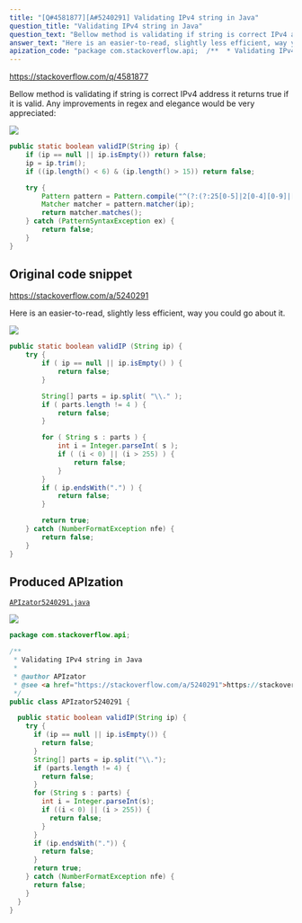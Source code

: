 ```yaml
---
title: "[Q#4581877][A#5240291] Validating IPv4 string in Java"
question_title: "Validating IPv4 string in Java"
question_text: "Bellow method is validating if string is correct IPv4 address it returns true if it is valid. Any improvements in regex and elegance would be very appreciated:"
answer_text: "Here is an easier-to-read, slightly less efficient, way you could go about it."
apization_code: "package com.stackoverflow.api;  /**  * Validating IPv4 string in Java  *  * @author APIzator  * @see <a href=\"https://stackoverflow.com/a/5240291\">https://stackoverflow.com/a/5240291</a>  */ public class APIzator5240291 {    public static boolean validIP(String ip) {     try {       if (ip == null || ip.isEmpty()) {         return false;       }       String[] parts = ip.split(\"\\\\.\");       if (parts.length != 4) {         return false;       }       for (String s : parts) {         int i = Integer.parseInt(s);         if ((i < 0) || (i > 255)) {           return false;         }       }       if (ip.endsWith(\".\")) {         return false;       }       return true;     } catch (NumberFormatException nfe) {       return false;     }   } }"
---
```


https://stackoverflow.com/q/4581877

Bellow method is validating if string is correct IPv4 address it returns true if it is valid. Any improvements in regex and elegance would be very appreciated:


<div class="code-logo"><img src="/stackoverflow.png" /></div>

```java
public static boolean validIP(String ip) {
    if (ip == null || ip.isEmpty()) return false;
    ip = ip.trim();
    if ((ip.length() < 6) & (ip.length() > 15)) return false;

    try {
        Pattern pattern = Pattern.compile("^(?:(?:25[0-5]|2[0-4][0-9]|[01]?[0-9][0-9]?)\\.){3}(?:25[0-5]|2[0-4][0-9]|[01]?[0-9][0-9]?)$");
        Matcher matcher = pattern.matcher(ip);
        return matcher.matches();
    } catch (PatternSyntaxException ex) {
        return false;
    }
}
```


## Original code snippet

https://stackoverflow.com/a/5240291

Here is an easier-to-read, slightly less efficient, way you could go about it.

<div class="code-logo"><img src="/stackoverflow.png" /></div>

```java
public static boolean validIP (String ip) {
    try {
        if ( ip == null || ip.isEmpty() ) {
            return false;
        }

        String[] parts = ip.split( "\\." );
        if ( parts.length != 4 ) {
            return false;
        }

        for ( String s : parts ) {
            int i = Integer.parseInt( s );
            if ( (i < 0) || (i > 255) ) {
                return false;
            }
        }
        if ( ip.endsWith(".") ) {
            return false;
        }

        return true;
    } catch (NumberFormatException nfe) {
        return false;
    }
}
```

## Produced APIzation

[`APIzator5240291.java`](https://github.com/pasqualesalza/apization/raw/main/data/search/APIzator5240291.java)

<div class="code-logo"><img src="/apizator.png" /></div>

```java
package com.stackoverflow.api;

/**
 * Validating IPv4 string in Java
 *
 * @author APIzator
 * @see <a href="https://stackoverflow.com/a/5240291">https://stackoverflow.com/a/5240291</a>
 */
public class APIzator5240291 {

  public static boolean validIP(String ip) {
    try {
      if (ip == null || ip.isEmpty()) {
        return false;
      }
      String[] parts = ip.split("\\.");
      if (parts.length != 4) {
        return false;
      }
      for (String s : parts) {
        int i = Integer.parseInt(s);
        if ((i < 0) || (i > 255)) {
          return false;
        }
      }
      if (ip.endsWith(".")) {
        return false;
      }
      return true;
    } catch (NumberFormatException nfe) {
      return false;
    }
  }
}

```